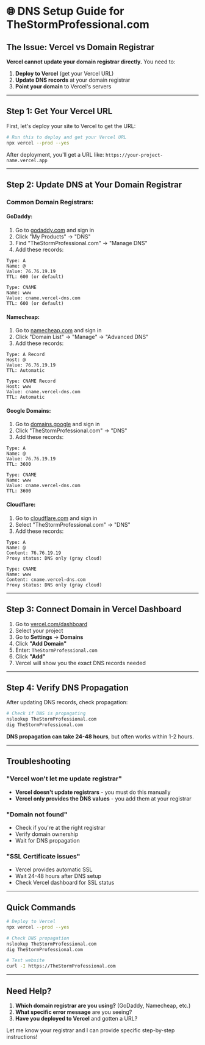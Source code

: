 # 🌐 DNS Setup Guide for TheStormProfessional.com

## The Issue: Vercel vs Domain Registrar

**Vercel cannot update your domain registrar directly.** You need to:
1. **Deploy to Vercel** (get your Vercel URL)
2. **Update DNS records** at your domain registrar
3. **Point your domain** to Vercel's servers

---

## Step 1: Get Your Vercel URL

First, let's deploy your site to Vercel to get the URL:

```bash
# Run this to deploy and get your Vercel URL
npx vercel --prod --yes
```

After deployment, you'll get a URL like: `https://your-project-name.vercel.app`

---

## Step 2: Update DNS at Your Domain Registrar

### Common Domain Registrars:

#### **GoDaddy:**
1. Go to [godaddy.com](https://godaddy.com) and sign in
2. Click "My Products" → "DNS"
3. Find "TheStormProfessional.com" → "Manage DNS"
4. Add these records:

```
Type: A
Name: @
Value: 76.76.19.19
TTL: 600 (or default)
```

```
Type: CNAME
Name: www
Value: cname.vercel-dns.com
TTL: 600 (or default)
```

#### **Namecheap:**
1. Go to [namecheap.com](https://namecheap.com) and sign in
2. Click "Domain List" → "Manage" → "Advanced DNS"
3. Add these records:

```
Type: A Record
Host: @
Value: 76.76.19.19
TTL: Automatic
```

```
Type: CNAME Record
Host: www
Value: cname.vercel-dns.com
TTL: Automatic
```

#### **Google Domains:**
1. Go to [domains.google](https://domains.google) and sign in
2. Click "TheStormProfessional.com" → "DNS"
3. Add these records:

```
Type: A
Name: @
Value: 76.76.19.19
TTL: 3600
```

```
Type: CNAME
Name: www
Value: cname.vercel-dns.com
TTL: 3600
```

#### **Cloudflare:**
1. Go to [cloudflare.com](https://cloudflare.com) and sign in
2. Select "TheStormProfessional.com" → "DNS"
3. Add these records:

```
Type: A
Name: @
Content: 76.76.19.19
Proxy status: DNS only (gray cloud)
```

```
Type: CNAME
Name: www
Content: cname.vercel-dns.com
Proxy status: DNS only (gray cloud)
```

---

## Step 3: Connect Domain in Vercel Dashboard

1. Go to [vercel.com/dashboard](https://vercel.com/dashboard)
2. Select your project
3. Go to **Settings** → **Domains**
4. Click **"Add Domain"**
5. Enter: `TheStormProfessional.com`
6. Click **"Add"**
7. Vercel will show you the exact DNS records needed

---

## Step 4: Verify DNS Propagation

After updating DNS records, check propagation:

```bash
# Check if DNS is propagating
nslookup TheStormProfessional.com
dig TheStormProfessional.com
```

**DNS propagation can take 24-48 hours**, but often works within 1-2 hours.

---

## Troubleshooting

### "Vercel won't let me update registrar"
- **Vercel doesn't update registrars** - you must do this manually
- **Vercel only provides the DNS values** - you add them at your registrar

### "Domain not found"
- Check if you're at the right registrar
- Verify domain ownership
- Wait for DNS propagation

### "SSL Certificate issues"
- Vercel provides automatic SSL
- Wait 24-48 hours after DNS setup
- Check Vercel dashboard for SSL status

---

## Quick Commands

```bash
# Deploy to Vercel
npx vercel --prod --yes

# Check DNS propagation
nslookup TheStormProfessional.com
dig TheStormProfessional.com

# Test website
curl -I https://TheStormProfessional.com
```

---

## Need Help?

1. **Which domain registrar are you using?** (GoDaddy, Namecheap, etc.)
2. **What specific error message** are you seeing?
3. **Have you deployed to Vercel** and gotten a URL?

Let me know your registrar and I can provide specific step-by-step instructions! 